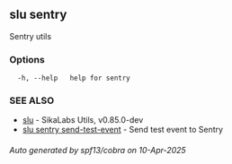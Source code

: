 ## slu sentry

Sentry utils

### Options

```
  -h, --help   help for sentry
```

### SEE ALSO

* [slu](slu.md)	 - SikaLabs Utils, v0.85.0-dev
* [slu sentry send-test-event](slu_sentry_send-test-event.md)	 - Send test event to Sentry

###### Auto generated by spf13/cobra on 10-Apr-2025
